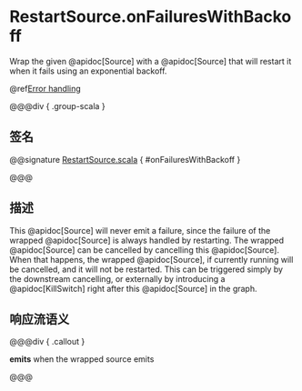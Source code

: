 # RestartSource.onFailuresWithBackoff

Wrap the given @apidoc[Source] with a @apidoc[Source] that will restart it when it fails using an exponential backoff.

@ref[Error handling](../index.md#error-handling)

@@@div { .group-scala }

## 签名

@@signature [RestartSource.scala](/akka-stream/src/main/scala/akka/stream/scaladsl/RestartSource.scala) { #onFailuresWithBackoff }

@@@

## 描述

 This @apidoc[Source] will never emit a failure, since the failure of the wrapped @apidoc[Source] is always handled by
 restarting. The wrapped @apidoc[Source] can be cancelled by cancelling this @apidoc[Source].
 When that happens, the wrapped @apidoc[Source], if currently running will be cancelled, and it will not be restarted.
 This can be triggered simply by the downstream cancelling, or externally by introducing a @apidoc[KillSwitch] right
 after this @apidoc[Source] in the graph.

## 响应流语义

@@@div { .callout }

**emits** when the wrapped source emits

@@@
